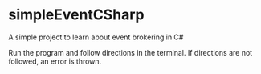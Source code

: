 # simpleEventCSharp
A simple project to learn about event brokering in C#

Run the program and follow directions in the terminal. 
If directions are not followed, an error is thrown. 
